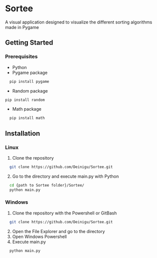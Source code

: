 # Sortee
A visual application designed to visualize the different sorting algorithms made in Pygame

## Getting Started
### Prerequisites
* Python
* Pygame package
```sh
  pip install pygame
  ```
* Random package
```sh
pip install random
```
* Math package
```sh
  pip install math
  ```
## Installation
### Linux
1. Clone the repository
```sh
  git clone https://github.com/Deinigu/Sortee.git
  ```
2. Go to the directory and execute main.py with Python
```sh
  cd {path to Sortee folder}/Sortee/
  python main.py
  ```
### Windows
1. Clone the repository with the Powershell or GitBash
```sh
  git clone https://github.com/Deinigu/Sortee.git
  ```
2. Open the File Explorer and go to the directory
3. Open Windows Powershell
4. Execute main.py
```sh
  python main.py
  ```
   
